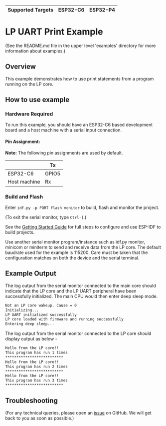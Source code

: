 | Supported Targets | ESP32-C6 | ESP32-P4 |
| ----------------- | -------- | -------- |

# LP UART Print Example

(See the README.md file in the upper level 'examples' directory for more information about examples.)

## Overview

This example demonstrates how to use print statements from a program running on the LP core.

## How to use example

### Hardware Required

To run this example, you should have an ESP32-C6 based development board and a host machine with a serial input connection.

#### Pin Assignment:

**Note:** The following pin assignments are used by default.


|                         | Tx    |
| ----------------------- | ------|
| ESP32-C6                | GPIO5 |
| Host machine            | Rx    |

### Build and Flash

Enter `idf.py -p PORT flash monitor` to build, flash and monitor the project.

(To exit the serial monitor, type ``Ctrl-]``.)

See the [Getting Started Guide](https://docs.espressif.com/projects/esp-idf/en/latest/get-started/index.html) for full steps to configure and use ESP-IDF to build projects.

Use another serial monitor program/instance such as idf.py monitor, minicom or miniterm to send and receive data from the LP core.
The default baudrate used for the example is 115200. Care must be taken that the configuration matches on both the device and the serial terminal.

## Example Output

The log output from the serial monitor connected to the main core should indicate that the LP core and the LP UART peripheral have been successfully initialized. The main CPU would then enter deep sleep mode.

```bash
Not an LP core wakeup. Cause = 0
Initializing...
LP UART initialized successfully
LP core loaded with firmware and running successfully
Entering deep sleep...
```

The log output from the serial monitor connected to the LP core should display output as below -

```bash
Hello from the LP core!!
This program has run 1 times
**************************
Hello from the LP core!!
This program has run 2 times
**************************
Hello from the LP core!!
This program has run 3 times
**************************
```

## Troubleshooting

(For any technical queries, please open an [issue](https://github.com/espressif/esp-idf/issues) on GitHub. We will get back to you as soon as possible.)
